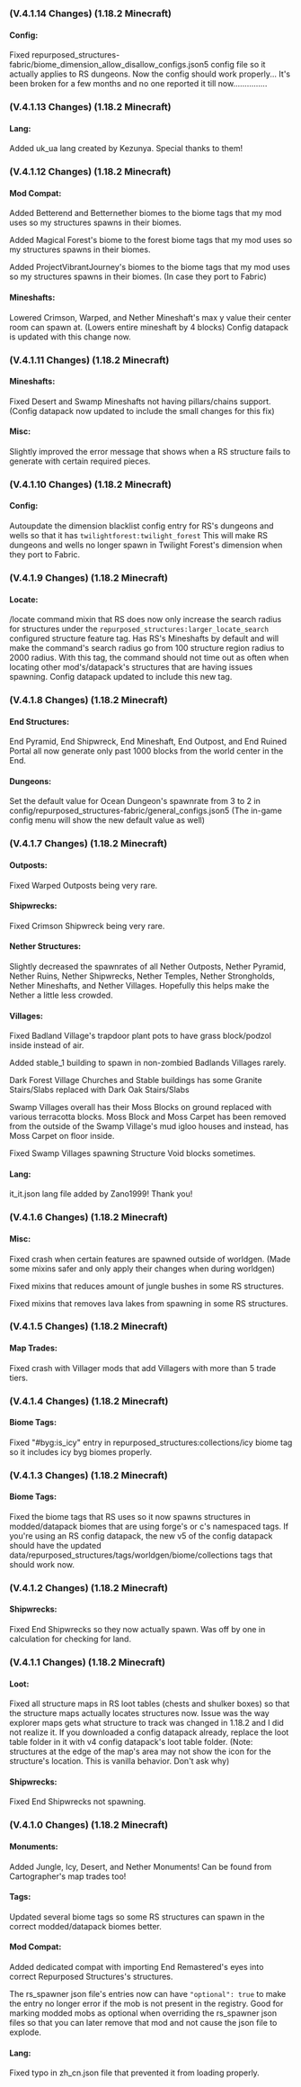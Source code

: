 ### **(V.4.1.14 Changes) (1.18.2 Minecraft)**

#### Config:
Fixed repurposed_structures-fabric/biome_dimension_allow_disallow_configs.json5 config file so it actually applies to RS dungeons.
 Now the config should work properly... It's been broken for a few months and no one reported it till now...............


### **(V.4.1.13 Changes) (1.18.2 Minecraft)**

#### Lang:
Added uk_ua lang created by Kezunya. Special thanks to them!


### **(V.4.1.12 Changes) (1.18.2 Minecraft)**

#### Mod Compat:
Added Betterend and Betternether biomes to the biome tags that my mod uses so my structures spawns in their biomes.

Added Magical Forest's biome to the forest biome tags that my mod uses so my structures spawns in their biomes.

Added ProjectVibrantJourney's biomes to the biome tags that my mod uses so my structures spawns in their biomes.
(In case they port to Fabric)

#### Mineshafts:
Lowered Crimson, Warped, and Nether Mineshaft's max y value their center room can spawn at. (Lowers entire mineshaft by 4 blocks)
 Config datapack is updated with this change now.


### **(V.4.1.11 Changes) (1.18.2 Minecraft)**

#### Mineshafts:
Fixed Desert and Swamp Mineshafts not having pillars/chains support.
 (Config datapack now updated to include the small changes for this fix)

#### Misc:
Slightly improved the error message that shows when a RS structure fails to generate with certain required pieces.


### **(V.4.1.10 Changes) (1.18.2 Minecraft)**

#### Config:
Autoupdate the dimension blacklist config entry for RS's dungeons and wells so that it has `twilightforest:twilight_forest`
 This will make RS dungeons and wells no longer spawn in Twilight Forest's dimension when they port to Fabric.


### **(V.4.1.9 Changes) (1.18.2 Minecraft)**

#### Locate:
/locate command mixin that RS does now only increase the search radius for structures under the
 `repurposed_structures:larger_locate_search` configured structure feature tag.
 Has RS's Mineshafts by default and will make the command's search radius go from 100 structure region radius to 2000 radius. 
 With this tag, the command should not time out as often when locating other mod's/datapack's structures that are having issues spawning.
 Config datapack updated to include this new tag.


### **(V.4.1.8 Changes) (1.18.2 Minecraft)**

#### End Structures:
End Pyramid, End Shipwreck, End Mineshaft, End Outpost, and End Ruined Portal all now generate only past 1000 blocks from the world center in the End.

#### Dungeons:
Set the default value for Ocean Dungeon's spawnrate from 3 to 2 in config/repurposed_structures-fabric/general_configs.json5
 (The in-game config menu will show the new default value as well)


### **(V.4.1.7 Changes) (1.18.2 Minecraft)**

#### Outposts:
Fixed Warped Outposts being very rare.

#### Shipwrecks:
Fixed Crimson Shipwreck being very rare.

#### Nether Structures:
Slightly decreased the spawnrates of all Nether Outposts, Nether Pyramid, Nether Ruins,
 Nether Shipwrecks, Nether Temples, Nether Strongholds, Nether Mineshafts, and Nether Villages.
 Hopefully this helps make the Nether a little less crowded.

#### Villages:
Fixed Badland Village's trapdoor plant pots to have grass block/podzol inside instead of air.

Added stable_1 building to spawn in non-zombied Badlands Villages rarely.

Dark Forest Village Churches and Stable buildings has some Granite Stairs/Slabs replaced with Dark Oak Stairs/Slabs

Swamp Villages overall has their Moss Blocks on ground replaced with various terracotta blocks.
 Moss Block and Moss Carpet has been removed from the outside of the Swamp Village's mud igloo houses and instead, has Moss Carpet on floor inside.

Fixed Swamp Villages spawning Structure Void blocks sometimes.

#### Lang:
it_it.json lang file added by Zano1999! Thank you!


### **(V.4.1.6 Changes) (1.18.2 Minecraft)**

#### Misc:
Fixed crash when certain features are spawned outside of worldgen. 
 (Made some mixins safer and only apply their changes when during worldgen)

Fixed mixins that reduces amount of jungle bushes in some RS structures.

Fixed mixins that removes lava lakes from spawning in some RS structures.


### **(V.4.1.5 Changes) (1.18.2 Minecraft)**

#### Map Trades:
Fixed crash with Villager mods that add Villagers with more than 5 trade tiers. 


### **(V.4.1.4 Changes) (1.18.2 Minecraft)**

#### Biome Tags:
Fixed "#byg:is_icy" entry in repurposed_structures:collections/icy biome tag so it includes icy byg biomes properly.


### **(V.4.1.3 Changes) (1.18.2 Minecraft)**

#### Biome Tags:
Fixed the biome tags that RS uses so it now spawns structures in modded/datapack biomes that are using forge's or c's namespaced tags.
 If you're using an RS config datapack, the new v5 of the config datapack should have the updated data/repurposed_structures/tags/worldgen/biome/collections tags that should work now.


### **(V.4.1.2 Changes) (1.18.2 Minecraft)**

#### Shipwrecks:
Fixed End Shipwrecks so they now actually spawn. Was off by one in calculation for checking for land.


### **(V.4.1.1 Changes) (1.18.2 Minecraft)**

#### Loot:
Fixed all structure maps in RS loot tables (chests and shulker boxes) so that the structure maps actually locates structures now.
 Issue was the way explorer maps gets what structure to track was changed in 1.18.2 and I did not realize it.
 If you downloaded a config datapack already, replace the loot table folder in it with v4 config datapack's loot table folder.
 (Note: structures at the edge of the map's area may not show the icon for the structure's location. This is vanilla behavior. Don't ask why)

#### Shipwrecks:
Fixed End Shipwrecks not spawning.


### **(V.4.1.0 Changes) (1.18.2 Minecraft)**

#### Monuments:
Added Jungle, Icy, Desert, and Nether Monuments! Can be found from Cartographer's map trades too!

#### Tags:
Updated several biome tags so some RS structures can spawn in the correct modded/datapack biomes better.

#### Mod Compat:
Added dedicated compat with importing End Remastered's eyes into correct Repurposed Structures's structures.

The rs_spawner json file's entries now can have `"optional": true` to make the entry no longer error if the mob is not present in the registry.
  Good for marking modded mobs as optional when overriding the rs_spawner json files so that you can later remove that mod and not cause the json file to explode.

#### Lang:
Fixed typo in zh_cn.json file that prevented it from loading properly.